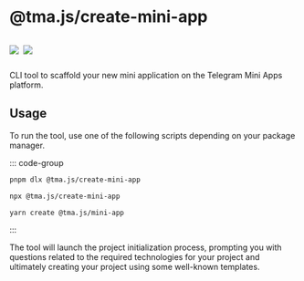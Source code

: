 # @tma.js/create-mini-app

<p style="display: inline-flex; gap: 8px">
  <a href="https://npmjs.com/package/@tma.js/create-mini-app">
    <img src="https://img.shields.io/npm/v/@tma.js/create-mini-app?logo=npm"/>
  </a>
  <a href="https://github.com/Telegram-Mini-Apps/tma.js/tree/master/packages/create-mini-app">
    <img src="https://img.shields.io/badge/source-black?logo=github"/>
  </a>
</p>

CLI tool to scaffold your new mini application on the Telegram Mini Apps platform.

## Usage

To run the tool, use one of the following scripts depending on your package manager.

::: code-group
```bash [pnpm]
pnpm dlx @tma.js/create-mini-app
```

```bash [npm]
npx @tma.js/create-mini-app
```

```bash [yarn]
yarn create @tma.js/mini-app
```
:::

The tool will launch the project initialization process, prompting you with questions related to the
required technologies for your project and ultimately creating your project using some well-known
templates.